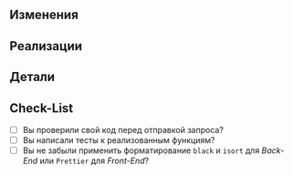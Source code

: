 ## Изменения
<!-- Опишите здесь на языке, понятном каждому, изменения, сделанные в исходном коде по пунктам. -->

## Реализации
<!-- Опишите здесь на языке, понятном каждому, что нового было добавлено в исходный код. -->

## Детали
<!-- Здесь можно описать технические детали по пунктам. -->

## Check-List
<!-- После сохранения у следующих полей появятся галочки, которые нужно проставить мышкой -->
- [ ] Вы проверили свой код перед отправкой запроса?
- [ ] Вы написали тесты к реализованным функциям?
- [ ] Вы не забыли применить форматирование `black` и `isort` для _Back-End_ или `Prettier` для _Front-End_?
